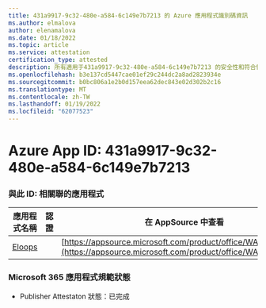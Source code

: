 ```yaml
---
title: 431a9917-9c32-480e-a584-6c149e7b7213 的 Azure 應用程式識別碼資訊
ms.author: elmalova
author: elenamalova
ms.date: 01/18/2022
ms.topic: article
ms.service: attestation
certification_type: attested
description: 所有適用于431a9917-9c32-480e-a584-6c149e7b7213 的安全性和符合性資訊資訊。
ms.openlocfilehash: b3e137cd5447cae01ef29c244dc2a8ad2823934e
ms.sourcegitcommit: b0bc806a1e2b0d157eea62dec843e02d302b2c16
ms.translationtype: MT
ms.contentlocale: zh-TW
ms.lasthandoff: 01/19/2022
ms.locfileid: "62077523"
---
```

# <a name="azure-app-id-431a9917-9c32-480e-a584-6c149e7b7213"></a>Azure App ID: 431a9917-9c32-480e-a584-6c149e7b7213


### <a name="apps-associated-with-this-id"></a>與此 ID: 相關聯的應用程式
| **應用程式名稱** | **認證** | **在 AppSource 中查看** |
|--------------|---------------|-----------------------|
| [Eloops](https://docs.microsoft.com/microsoft-365-app-certification/forward/WA200002287) |  | [https://appsource.microsoft.com/product/office/WA200002287](https://appsource.microsoft.com/product/office/WA200002287) |

### <a name="microsoft-365-app-compliance-status"></a>Microsoft 365 應用程式規範狀態
- Publisher Attestaton 狀態：已完成
